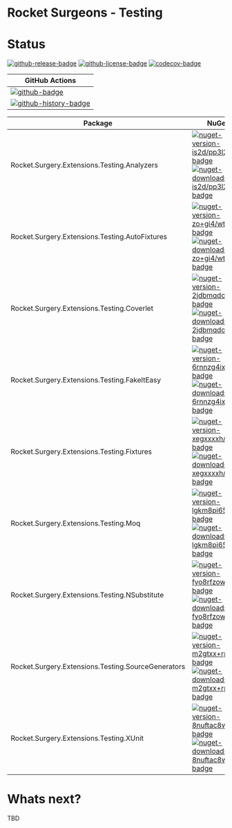 # Rocket Surgeons - Testing

# Status

<!-- badges -->
[![github-release-badge]][github-release]
[![github-license-badge]][github-license]
[![codecov-badge]][codecov]
<!-- badges -->

<!-- history badges -->
| GitHub Actions |
| -------------- |
| [![github-badge]][github] |
| [![github-history-badge]][github] |
<!-- history badges -->

<!-- nuget packages -->
| Package | NuGet |
| ------- | ----- |
| Rocket.Surgery.Extensions.Testing.Analyzers | [![nuget-version-is2d/pp3l2nq-badge]![nuget-downloads-is2d/pp3l2nq-badge]][nuget-is2d/pp3l2nq] |
| Rocket.Surgery.Extensions.Testing.AutoFixtures | [![nuget-version-zo+gi4/wtnoq-badge]![nuget-downloads-zo+gi4/wtnoq-badge]][nuget-zo+gi4/wtnoq] |
| Rocket.Surgery.Extensions.Testing.Coverlet | [![nuget-version-2jdbmqdcrhfg-badge]![nuget-downloads-2jdbmqdcrhfg-badge]][nuget-2jdbmqdcrhfg] |
| Rocket.Surgery.Extensions.Testing.FakeItEasy | [![nuget-version-6rnnzg4ixtvq-badge]![nuget-downloads-6rnnzg4ixtvq-badge]][nuget-6rnnzg4ixtvq] |
| Rocket.Surgery.Extensions.Testing.Fixtures | [![nuget-version-xegxxxxh/pzg-badge]![nuget-downloads-xegxxxxh/pzg-badge]][nuget-xegxxxxh/pzg] |
| Rocket.Surgery.Extensions.Testing.Moq | [![nuget-version-lgkm8pi65yea-badge]![nuget-downloads-lgkm8pi65yea-badge]][nuget-lgkm8pi65yea] |
| Rocket.Surgery.Extensions.Testing.NSubstitute | [![nuget-version-fyo8rfzowxvg-badge]![nuget-downloads-fyo8rfzowxvg-badge]][nuget-fyo8rfzowxvg] |
| Rocket.Surgery.Extensions.Testing.SourceGenerators | [![nuget-version-m2gtxx+rpfoa-badge]![nuget-downloads-m2gtxx+rpfoa-badge]][nuget-m2gtxx+rpfoa] |
| Rocket.Surgery.Extensions.Testing.XUnit | [![nuget-version-8nuftac8whxa-badge]![nuget-downloads-8nuftac8whxa-badge]][nuget-8nuftac8whxa] |
<!-- nuget packages -->

# Whats next?

TBD

<!-- generated references -->
[github-release]: https://github.com/RocketSurgeonsGuild/Testing/releases/latest
[github-release-badge]: https://img.shields.io/github/release/RocketSurgeonsGuild/Testing.svg?logo=github&style=flat "Latest Release"
[github-license]: https://github.com/RocketSurgeonsGuild/Testing/blob/master/LICENSE
[github-license-badge]: https://img.shields.io/github/license/RocketSurgeonsGuild/Testing.svg?style=flat "License"
[codecov]: https://codecov.io/gh/RocketSurgeonsGuild/Testing
[codecov-badge]: https://img.shields.io/codecov/c/github/RocketSurgeonsGuild/Testing.svg?color=E03997&label=codecov&logo=codecov&logoColor=E03997&style=flat "Code Coverage"
[github]: https://github.com/RocketSurgeonsGuild/Testing/actions?query=workflow%3Aci
[github-badge]: https://img.shields.io/github/workflow/status/RocketSurgeonsGuild/Testing/ci.svg?label=github&logo=github&color=b845fc&logoColor=b845fc&style=flat "GitHub Actions Status"
[github-history-badge]: https://buildstats.info/github/chart/RocketSurgeonsGuild/Testing?includeBuildsFromPullRequest=false "GitHub Actions History"
[nuget-is2d/pp3l2nq]: https://www.nuget.org/packages/Rocket.Surgery.Extensions.Testing.Analyzers/
[nuget-version-is2d/pp3l2nq-badge]: https://img.shields.io/nuget/v/Rocket.Surgery.Extensions.Testing.Analyzers.svg?color=004880&logo=nuget&style=flat-square "NuGet Version"
[nuget-downloads-is2d/pp3l2nq-badge]: https://img.shields.io/nuget/dt/Rocket.Surgery.Extensions.Testing.Analyzers.svg?color=004880&logo=nuget&style=flat-square "NuGet Downloads"
[nuget-zo+gi4/wtnoq]: https://www.nuget.org/packages/Rocket.Surgery.Extensions.Testing.AutoFixtures/
[nuget-version-zo+gi4/wtnoq-badge]: https://img.shields.io/nuget/v/Rocket.Surgery.Extensions.Testing.AutoFixtures.svg?color=004880&logo=nuget&style=flat-square "NuGet Version"
[nuget-downloads-zo+gi4/wtnoq-badge]: https://img.shields.io/nuget/dt/Rocket.Surgery.Extensions.Testing.AutoFixtures.svg?color=004880&logo=nuget&style=flat-square "NuGet Downloads"
[nuget-2jdbmqdcrhfg]: https://www.nuget.org/packages/Rocket.Surgery.Extensions.Testing.Coverlet/
[nuget-version-2jdbmqdcrhfg-badge]: https://img.shields.io/nuget/v/Rocket.Surgery.Extensions.Testing.Coverlet.svg?color=004880&logo=nuget&style=flat-square "NuGet Version"
[nuget-downloads-2jdbmqdcrhfg-badge]: https://img.shields.io/nuget/dt/Rocket.Surgery.Extensions.Testing.Coverlet.svg?color=004880&logo=nuget&style=flat-square "NuGet Downloads"
[nuget-6rnnzg4ixtvq]: https://www.nuget.org/packages/Rocket.Surgery.Extensions.Testing.FakeItEasy/
[nuget-version-6rnnzg4ixtvq-badge]: https://img.shields.io/nuget/v/Rocket.Surgery.Extensions.Testing.FakeItEasy.svg?color=004880&logo=nuget&style=flat-square "NuGet Version"
[nuget-downloads-6rnnzg4ixtvq-badge]: https://img.shields.io/nuget/dt/Rocket.Surgery.Extensions.Testing.FakeItEasy.svg?color=004880&logo=nuget&style=flat-square "NuGet Downloads"
[nuget-xegxxxxh/pzg]: https://www.nuget.org/packages/Rocket.Surgery.Extensions.Testing.Fixtures/
[nuget-version-xegxxxxh/pzg-badge]: https://img.shields.io/nuget/v/Rocket.Surgery.Extensions.Testing.Fixtures.svg?color=004880&logo=nuget&style=flat-square "NuGet Version"
[nuget-downloads-xegxxxxh/pzg-badge]: https://img.shields.io/nuget/dt/Rocket.Surgery.Extensions.Testing.Fixtures.svg?color=004880&logo=nuget&style=flat-square "NuGet Downloads"
[nuget-lgkm8pi65yea]: https://www.nuget.org/packages/Rocket.Surgery.Extensions.Testing.Moq/
[nuget-version-lgkm8pi65yea-badge]: https://img.shields.io/nuget/v/Rocket.Surgery.Extensions.Testing.Moq.svg?color=004880&logo=nuget&style=flat-square "NuGet Version"
[nuget-downloads-lgkm8pi65yea-badge]: https://img.shields.io/nuget/dt/Rocket.Surgery.Extensions.Testing.Moq.svg?color=004880&logo=nuget&style=flat-square "NuGet Downloads"
[nuget-fyo8rfzowxvg]: https://www.nuget.org/packages/Rocket.Surgery.Extensions.Testing.NSubstitute/
[nuget-version-fyo8rfzowxvg-badge]: https://img.shields.io/nuget/v/Rocket.Surgery.Extensions.Testing.NSubstitute.svg?color=004880&logo=nuget&style=flat-square "NuGet Version"
[nuget-downloads-fyo8rfzowxvg-badge]: https://img.shields.io/nuget/dt/Rocket.Surgery.Extensions.Testing.NSubstitute.svg?color=004880&logo=nuget&style=flat-square "NuGet Downloads"
[nuget-m2gtxx+rpfoa]: https://www.nuget.org/packages/Rocket.Surgery.Extensions.Testing.SourceGenerators/
[nuget-version-m2gtxx+rpfoa-badge]: https://img.shields.io/nuget/v/Rocket.Surgery.Extensions.Testing.SourceGenerators.svg?color=004880&logo=nuget&style=flat-square "NuGet Version"
[nuget-downloads-m2gtxx+rpfoa-badge]: https://img.shields.io/nuget/dt/Rocket.Surgery.Extensions.Testing.SourceGenerators.svg?color=004880&logo=nuget&style=flat-square "NuGet Downloads"
[nuget-8nuftac8whxa]: https://www.nuget.org/packages/Rocket.Surgery.Extensions.Testing.XUnit/
[nuget-version-8nuftac8whxa-badge]: https://img.shields.io/nuget/v/Rocket.Surgery.Extensions.Testing.XUnit.svg?color=004880&logo=nuget&style=flat-square "NuGet Version"
[nuget-downloads-8nuftac8whxa-badge]: https://img.shields.io/nuget/dt/Rocket.Surgery.Extensions.Testing.XUnit.svg?color=004880&logo=nuget&style=flat-square "NuGet Downloads"
<!-- generated references -->

<!-- nuke-data
github:
  owner: RocketSurgeonsGuild
  repository: Testing
-->
